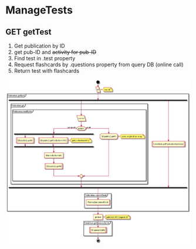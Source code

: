 # ManageTests



## GET getTest

1. Get publication by ID
  1. get pub-ID and ~~activity for pub-ID~~
1. Find test in .test property
1. Request flashcards by .questions property from query DB (online call)
1. Return test with flashcards

![schema](../diagrams/ManageTest.GET.getTest.png)  

